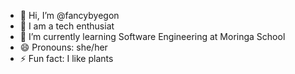 - 👋 Hi, I’m @fancybyegon
- 👀 I am a tech enthusiat
- 🌱 I’m currently learning Software Engineering at Moringa School
- 😄 Pronouns: she/her
- ⚡ Fun fact: I like plants

<!---
fancybyegon/fancybyegon is a ✨ special ✨ repository because its `README.md` (this file) appears on your GitHub profile.
You can click the Preview link to take a look at your changes.
--->
